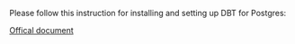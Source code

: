 
Please follow this instruction for installing and setting up DBT for Postgres:

[Offical document](https://docs.getdbt.com/docs/core/connect-data-platform/postgres-setup)
